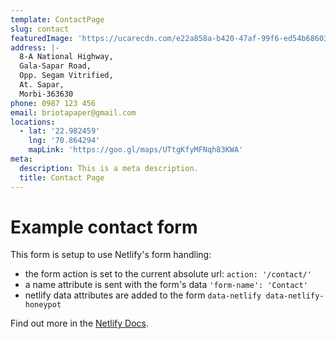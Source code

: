 ```yaml
---
template: ContactPage
slug: contact
featuredImage: 'https://ucarecdn.com/e22a858a-b420-47af-99f6-ed54b6860333/'
address: |-
  8-A National Highway,
  Gala-Sapar Road,
  Opp. Segam Vitrified,
  At. Sapar,
  Morbi-363630
phone: 0987 123 456
email: briotapaper@gmail.com
locations:
  - lat: '22.982459'
    lng: '70.864294'
    mapLink: 'https://goo.gl/maps/UTtgKfyMFNqh83KWA'
meta:
  description: This is a meta description.
  title: Contact Page
---
```


# Example contact form

This form is setup to use Netlify's form handling:

- the form action is set to the current absolute url: `action: '/contact/'`
- a name attribute is sent with the form's data `'form-name': 'Contact'`
- netlify data attributes are added to the form `data-netlify data-netlify-honeypot`

Find out more in the [Netlify Docs](https://www.netlify.com/docs/form-handling/).
